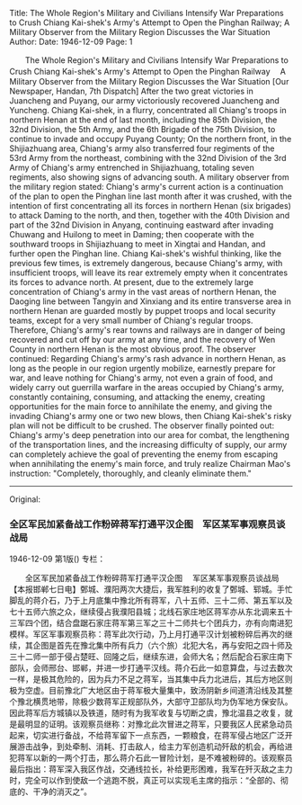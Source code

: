 Title: The Whole Region's Military and Civilians Intensify War Preparations to Crush Chiang Kai-shek's Army's Attempt to Open the Pinghan Railway; A Military Observer from the Military Region Discusses the War Situation
Author:
Date: 1946-12-09
Page: 1

　　The Whole Region's Military and Civilians Intensify War Preparations to Crush Chiang Kai-shek's Army's Attempt to Open the Pinghan Railway
  　A Military Observer from the Military Region Discusses the War Situation
    [Our Newspaper, Handan, 7th Dispatch] After the two great victories in Juancheng and Puyang, our army victoriously recovered Juancheng and Yuncheng. Chiang Kai-shek, in a flurry, concentrated all Chiang's troops in northern Henan at the end of last month, including the 85th Division, the 32nd Division, the 5th Army, and the 6th Brigade of the 75th Division, to continue to invade and occupy Puyang County; On the northern front, in the Shijiazhuang area, Chiang's army also transferred four regiments of the 53rd Army from the northeast, combining with the 32nd Division of the 3rd Army of Chiang's army entrenched in Shijiazhuang, totaling seven regiments, also showing signs of advancing south. A military observer from the military region stated: Chiang's army's current action is a continuation of the plan to open the Pinghan line last month after it was crushed, with the intention of first concentrating all its forces in northern Henan (six brigades) to attack Daming to the north, and then, together with the 40th Division and part of the 32nd Division in Anyang, continuing eastward after invading Chuwang and Huilong to meet in Daming; then cooperate with the southward troops in Shijiazhuang to meet in Xingtai and Handan, and further open the Pinghan line. Chiang Kai-shek's wishful thinking, like the previous few times, is extremely dangerous, because Chiang's army, with insufficient troops, will leave its rear extremely empty when it concentrates its forces to advance north. At present, due to the extremely large concentration of Chiang's army in the vast areas of northern Henan, the Daoging line between Tangyin and Xinxiang and its entire transverse area in northern Henan are guarded mostly by puppet troops and local security teams, except for a very small number of Chiang's regular troops. Therefore, Chiang's army's rear towns and railways are in danger of being recovered and cut off by our army at any time, and the recovery of Wen County in northern Henan is the most obvious proof. The observer continued: Regarding Chiang's army's rash advance in northern Henan, as long as the people in our region urgently mobilize, earnestly prepare for war, and leave nothing for Chiang's army, not even a grain of food, and widely carry out guerrilla warfare in the areas occupied by Chiang's army, constantly containing, consuming, and attacking the enemy, creating opportunities for the main force to annihilate the enemy, and giving the invading Chiang's army one or two new blows, then Chiang Kai-shek's risky plan will not be difficult to be crushed. The observer finally pointed out: Chiang's army's deep penetration into our area for combat, the lengthening of the transportation lines, and the increasing difficulty of supply, our army can completely achieve the goal of preventing the enemy from escaping when annihilating the enemy's main force, and truly realize Chairman Mao's instruction: "Completely, thoroughly, and cleanly eliminate them."



<hr /> 

Original: 


### 全区军民加紧备战工作粉碎蒋军打通平汉企图　军区某军事观察员谈战局

1946-12-09
第1版()
专栏：

　　全区军民加紧备战工作粉碎蒋军打通平汉企图
  　军区某军事观察员谈战局
    【本报邯郸七日电】鄄城、濮阳两次大捷后，我军胜利的收复了鄄城、郓城。手忙脚乱的蒋介石，乃于上月底集中豫北所有蒋军，八十五师、三十二师、第五军以及七十五师六旅之众，继续侵占我濮阳县城；北线石家庄地区蒋军亦从东北调来五十三军四个团，结合盘踞石家庄蒋军第三军之三十二师共七个团兵力，亦有向南进犯模样。军区军事观察员称：蒋军此次行动，乃上月打通平汉计划被粉碎后再次的继续，其企图是首先在豫北集中所有兵力（六个旅）北犯大名，再与安阳之四十师及三十二师一部于侵占楚旺、回隆之后，继续东进，会师大名；然后配合石家庄南下部队，会师邢台、邯郸，并进一步打通平汉线。蒋介石此一如意算盘，与过去数次一样，是极其危险的，因为兵力不足之蒋军，当其集中兵力北进后，其后方地区则极为空虚。目前豫北广大地区由于蒋军极大量集中，致汤阴新乡间道清沿线及其整个豫北横贯地带，除极少数蒋军正规部队外，大部守卫部队均为伪军地方保安队。因此蒋军后方城镇以及铁道，随时有为我军收复与切断之虞，豫北温县之收复，就是最明显的证明。该观察员继称：对豫北此次冒进之蒋军，只要我区人民紧急动员起来，切实进行备战，不给蒋军留下一点东西，一颗粮食，在蒋军侵占地区广泛开展游击战争，到处牵制、消耗、打击敌人，给主力军创造机动歼敌的机会，再给进犯蒋军以新的一两个打击，那么蒋介石此一冒险计划，是不难被粉碎的。该观察员最后指出：蒋军深入我区作战，交通线拉长，补给更形困难，我军在歼灭敌之主力时，完全可以作到使敌一个逃跑不脱，真正可以实现毛主席的指示：“全部的、彻底的、干净的消灭之”。
